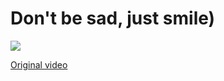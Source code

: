 # Don't be sad, just smile)
![](https://github.com/UnknownPersik/UnknownPersik/blob/main/%D1%82%D1%83-%D1%82%D1%83-%D1%82%D1%83-%D1%82%D1%83-%D0%A2%D0%A3-%D0%A2%D0%A3.gif)

[Original video](https://www.youtube.com/watch?v=LsM0tOVOr1k&ab_channel=%D0%BD%D0%B8%D1%87%D1%91%29)
